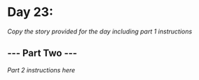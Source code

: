 # Day 23: <Insert Title Here> #
_Copy the story provided for the day including part 1 instructions_

## --- Part Two --- ##
_Part 2 instructions here_